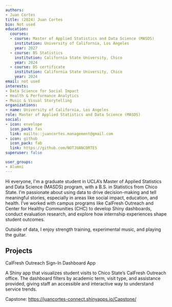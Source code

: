```yaml
---
authors:
- Juan Cortes
title: (2024) Juan Cortes
bio: Not used
education:
  courses:
  - course: Master of Applied Statistics and Data Science (MASDS)
    institution: University of California, Los Angeles
    year: 2027
  - course: BS Statistics
    institution: California State University, Chico
    year: 2024
  - course: DS certificate
    institution: California State University, Chico
    year: 2024
email: not used
interests:
- Data Science for Social Impact
- Health & Performance Analytics
- Music & Visual Storytelling
organizations:
- name: University of California, Los Angeles
role: Master of Applied Statistics and Data Science (MASDS)
social:
- icon: envelope
  icon_pack: fas
  link: mailto::juancortes.management@gmail.com
- icon: github
  icon_pack: fab
  link: https://github.com/NOTJUANCORTES
superuser: false

user_groups:
- Alumni
---
```


Hi everyone, I'm a graduate student in UCLA’s Master of Applied Statistics and Data Science (MASDS) program, with a B.S. in Statistics from Chico State. I’m passionate about using data to drive decision-making and tell meaningful stories, especially in areas like social impact, education, and health. I’ve worked with campus programs like CalFresh Outreach and Center for Healthy Communities (CHC) to develop Shiny dashboards, conduct evaluation research, and explore how internship experiences shape student outcomes.

Outside of data, I enjoy strength training, experimental music, and playing the guitar.

## Projects

CalFresh Outreach Sign-In Dashboard App

A Shiny app that visualizes student visits to Chico State’s CalFresh Outreach office. The dashboard filters by academic term, visit type, and assistance provided, giving staff an accessible and interactive way to understand service trends. 

Capstone: https://juancortes-connect.shinyapps.io/Capstone/

